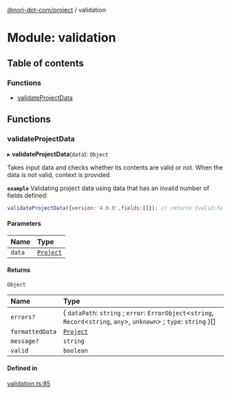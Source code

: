 [@nori-dot-com/project](../README.md) / validation

# Module: validation

## Table of contents

### Functions

- [validateProjectData](validation.md#validateprojectdata)

## Functions

### validateProjectData

▸ **validateProjectData**(`data`): `Object`

Takes input data and checks whether its contents are valid or not. When the data is not valid, context is provided.

**`example`** Validating project data using data that has an invalid number of fields defined:

```js
validateProjectData({version:'4.0.0',fields:[]}); // returns {valid:false, ...errors}
```

#### Parameters

| Name | Type |
| :------ | :------ |
| `data` | [`Project`](../interfaces/v3_specification.Project.md) |

#### Returns

`Object`

| Name | Type |
| :------ | :------ |
| `errors?` | { `dataPath`: `string` ; `error`: `ErrorObject`<`string`, `Record`<`string`, `any`\>, `unknown`\> ; `type`: `string`  }[] |
| `formattedData` | [`Project`](../interfaces/v3_specification.Project.md) |
| `message?` | `string` |
| `valid` | `boolean` |

#### Defined in

[validation.ts:85](https://github.com/nori-dot-eco/nori-dot-com/blob/a06cfe9/packages/project/src/validation.ts#L85)
